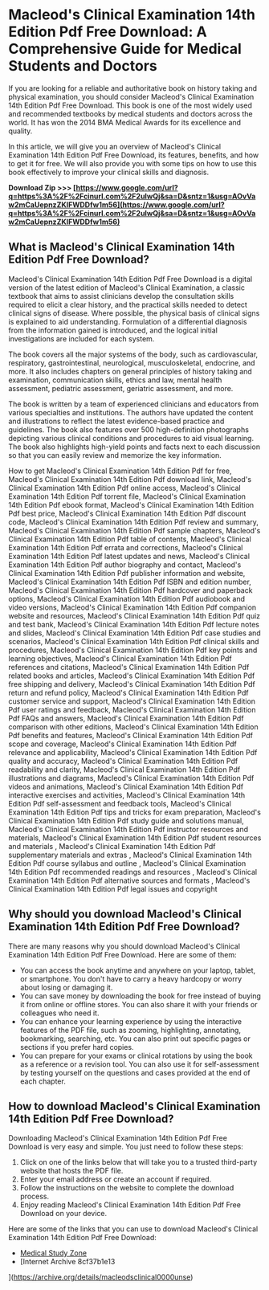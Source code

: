 
 
# Macleod's Clinical Examination 14th Edition Pdf Free Download: A Comprehensive Guide for Medical Students and Doctors
  
If you are looking for a reliable and authoritative book on history taking and physical examination, you should consider Macleod's Clinical Examination 14th Edition Pdf Free Download. This book is one of the most widely used and recommended textbooks by medical students and doctors across the world. It has won the 2014 BMA Medical Awards for its excellence and quality.
  
In this article, we will give you an overview of Macleod's Clinical Examination 14th Edition Pdf Free Download, its features, benefits, and how to get it for free. We will also provide you with some tips on how to use this book effectively to improve your clinical skills and diagnosis.
 
**Download Zip &gt;&gt;&gt; [https://www.google.com/url?q=https%3A%2F%2Fcinurl.com%2F2uIwQj&sa=D&sntz=1&usg=AOvVaw2mCaUepnzZKIFWDDfw1m56](https://www.google.com/url?q=https%3A%2F%2Fcinurl.com%2F2uIwQj&sa=D&sntz=1&usg=AOvVaw2mCaUepnzZKIFWDDfw1m56)**


  
## What is Macleod's Clinical Examination 14th Edition Pdf Free Download?
  
Macleod's Clinical Examination 14th Edition Pdf Free Download is a digital version of the latest edition of Macleod's Clinical Examination, a classic textbook that aims to assist clinicians develop the consultation skills required to elicit a clear history, and the practical skills needed to detect clinical signs of disease. Where possible, the physical basis of clinical signs is explained to aid understanding. Formulation of a differential diagnosis from the information gained is introduced, and the logical initial investigations are included for each system.
  
The book covers all the major systems of the body, such as cardiovascular, respiratory, gastrointestinal, neurological, musculoskeletal, endocrine, and more. It also includes chapters on general principles of history taking and examination, communication skills, ethics and law, mental health assessment, pediatric assessment, geriatric assessment, and more.
  
The book is written by a team of experienced clinicians and educators from various specialties and institutions. The authors have updated the content and illustrations to reflect the latest evidence-based practice and guidelines. The book also features over 500 high-definition photographs depicting various clinical conditions and procedures to aid visual learning. The book also highlights high-yield points and facts next to each discussion so that you can easily review and memorize the key information.
 
How to get Macleod's Clinical Examination 14th Edition Pdf for free,  Macleod's Clinical Examination 14th Edition Pdf download link,  Macleod's Clinical Examination 14th Edition Pdf online access,  Macleod's Clinical Examination 14th Edition Pdf torrent file,  Macleod's Clinical Examination 14th Edition Pdf ebook format,  Macleod's Clinical Examination 14th Edition Pdf best price,  Macleod's Clinical Examination 14th Edition Pdf discount code,  Macleod's Clinical Examination 14th Edition Pdf review and summary,  Macleod's Clinical Examination 14th Edition Pdf sample chapters,  Macleod's Clinical Examination 14th Edition Pdf table of contents,  Macleod's Clinical Examination 14th Edition Pdf errata and corrections,  Macleod's Clinical Examination 14th Edition Pdf latest updates and news,  Macleod's Clinical Examination 14th Edition Pdf author biography and contact,  Macleod's Clinical Examination 14th Edition Pdf publisher information and website,  Macleod's Clinical Examination 14th Edition Pdf ISBN and edition number,  Macleod's Clinical Examination 14th Edition Pdf hardcover and paperback options,  Macleod's Clinical Examination 14th Edition Pdf audiobook and video versions,  Macleod's Clinical Examination 14th Edition Pdf companion website and resources,  Macleod's Clinical Examination 14th Edition Pdf quiz and test bank,  Macleod's Clinical Examination 14th Edition Pdf lecture notes and slides,  Macleod's Clinical Examination 14th Edition Pdf case studies and scenarios,  Macleod's Clinical Examination 14th Edition Pdf clinical skills and procedures,  Macleod's Clinical Examination 14th Edition Pdf key points and learning objectives,  Macleod's Clinical Examination 14th Edition Pdf references and citations,  Macleod's Clinical Examination 14th Edition Pdf related books and articles,  Macleod's Clinical Examination 14th Edition Pdf free shipping and delivery,  Macleod's Clinical Examination 14th Edition Pdf return and refund policy,  Macleod's Clinical Examination 14th Edition Pdf customer service and support,  Macleod's Clinical Examination 14th Edition Pdf user ratings and feedback,  Macleod's Clinical Examination 14th Edition Pdf FAQs and answers,  Macleod's Clinical Examination 14th Edition Pdf comparison with other editions,  Macleod's Clinical Examination 14th Edition Pdf benefits and features,  Macleod's Clinical Examination 14th Edition Pdf scope and coverage,  Macleod's Clinical Examination 14th Edition Pdf relevance and applicability,  Macleod's Clinical Examination 14th Edition Pdf quality and accuracy,  Macleod's Clinical Examination 14th Edition Pdf readability and clarity,  Macleod's Clinical Examination 14th Edition Pdf illustrations and diagrams,  Macleod's Clinical Examination 14th Edition Pdf videos and animations,  Macleod's Clinical Examination 14th Edition Pdf interactive exercises and activities,  Macleod's Clinical Examination 14th Edition Pdf self-assessment and feedback tools,  Macleod's Clinical Examination 14th Edition Pdf tips and tricks for exam preparation,  Macleod's Clinical Examination 14th Edition Pdf study guide and solutions manual,  Macleod's Clinical Examination 14th Edition Pdf instructor resources and materials,  Macleod's Clinical Examination 14th Edition Pdf student resources and materials ,  Macleod's Clinical Examination 14th Edition Pdf supplementary materials and extras ,  Macleod's Clinical Examination 14th Edition Pdf course syllabus and outline ,  Macleod's Clinical Examination 14th Edition Pdf recommended readings and resources ,  Macleod's Clinical Examination 14th Edition Pdf alternative sources and formats ,  Macleod's Clinical Examination 14th Edition Pdf legal issues and copyright
  
## Why should you download Macleod's Clinical Examination 14th Edition Pdf Free Download?
  
There are many reasons why you should download Macleod's Clinical Examination 14th Edition Pdf Free Download. Here are some of them:
  
- You can access the book anytime and anywhere on your laptop, tablet, or smartphone. You don't have to carry a heavy hardcopy or worry about losing or damaging it.
- You can save money by downloading the book for free instead of buying it from online or offline stores. You can also share it with your friends or colleagues who need it.
- You can enhance your learning experience by using the interactive features of the PDF file, such as zooming, highlighting, annotating, bookmarking, searching, etc. You can also print out specific pages or sections if you prefer hard copies.
- You can prepare for your exams or clinical rotations by using the book as a reference or a revision tool. You can also use it for self-assessment by testing yourself on the questions and cases provided at the end of each chapter.

## How to download Macleod's Clinical Examination 14th Edition Pdf Free Download?
  
Downloading Macleod's Clinical Examination 14th Edition Pdf Free Download is very easy and simple. You just need to follow these steps:

1. Click on one of the links below that will take you to a trusted third-party website that hosts the PDF file.
2. Enter your email address or create an account if required.
3. Follow the instructions on the website to complete the download process.
4. Enjoy reading Macleod's Clinical Examination 14th Edition Pdf Free Download on your device.

Here are some of the links that you can use to download Macleod's Clinical Examination 14th Edition Pdf Free Download:

- [Medical Study Zone](https://medicalstudyzone.com/download-macleods-clinical-examination-pdf-free/)
- [Internet Archive 8cf37b1e13


](https://archive.org/details/macleodsclinical0000unse)
